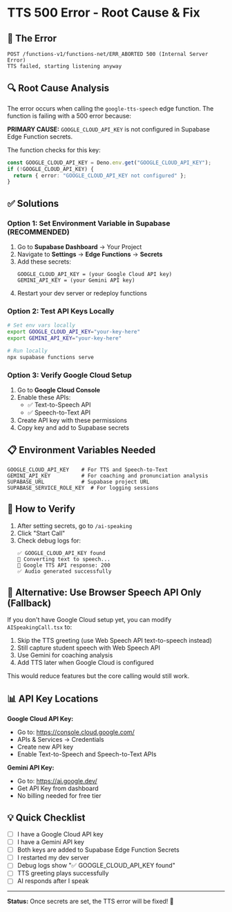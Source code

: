 # TTS 500 Error - Root Cause & Fix

## 🔴 The Error

```
POST /functions-v1/functions-net/ERR_ABORTED 500 (Internal Server Error)
TTS failed, starting listening anyway
```

## 🔍 Root Cause Analysis

The error occurs when calling the `google-tts-speech` edge function. The function is failing with a 500 error because:

**PRIMARY CAUSE:** `GOOGLE_CLOUD_API_KEY` is not configured in Supabase Edge Function secrets.

The function checks for this key:
```typescript
const GOOGLE_CLOUD_API_KEY = Deno.env.get("GOOGLE_CLOUD_API_KEY");
if (!GOOGLE_CLOUD_API_KEY) {
  return { error: "GOOGLE_CLOUD_API_KEY not configured" };
}
```

## ✅ Solutions

### Option 1: Set Environment Variable in Supabase (RECOMMENDED)

1. Go to **Supabase Dashboard** → Your Project
2. Navigate to **Settings** → **Edge Functions** → **Secrets**
3. Add these secrets:
   ```
   GOOGLE_CLOUD_API_KEY = (your Google Cloud API key)
   GEMINI_API_KEY = (your Gemini API key)
   ```
4. Restart your dev server or redeploy functions

### Option 2: Test API Keys Locally

```bash
# Set env vars locally
export GOOGLE_CLOUD_API_KEY="your-key-here"
export GEMINI_API_KEY="your-key-here"

# Run locally
npx supabase functions serve
```

### Option 3: Verify Google Cloud Setup

1. Go to **Google Cloud Console**
2. Enable these APIs:
   - ✅ Text-to-Speech API
   - ✅ Speech-to-Text API
3. Create API key with these permissions
4. Copy key and add to Supabase secrets

## 📋 Environment Variables Needed

```
GOOGLE_CLOUD_API_KEY    # For TTS and Speech-to-Text
GEMINI_API_KEY          # For coaching and pronunciation analysis
SUPABASE_URL            # Supabase project URL
SUPABASE_SERVICE_ROLE_KEY  # For logging sessions
```

## 🧪 How to Verify

1. After setting secrets, go to `/ai-speaking`
2. Click "Start Call"
3. Check debug logs for:
   ```
   ✅ GOOGLE_CLOUD_API_KEY found
   📝 Converting text to speech...
   📡 Google TTS API response: 200
   ✅ Audio generated successfully
   ```

## 🚀 Alternative: Use Browser Speech API Only (Fallback)

If you don't have Google Cloud setup yet, you can modify `AISpeakingCall.tsx` to:
1. Skip the TTS greeting (use Web Speech API text-to-speech instead)
2. Still capture student speech with Web Speech API
3. Use Gemini for coaching analysis
4. Add TTS later when Google Cloud is configured

This would reduce features but the core calling would still work.

## 📊 API Key Locations

**Google Cloud API Key:**
- Go to: https://console.cloud.google.com/
- APIs & Services → Credentials
- Create new API key
- Enable Text-to-Speech and Speech-to-Text APIs

**Gemini API Key:**
- Go to: https://ai.google.dev/
- Get API Key from dashboard
- No billing needed for free tier

## 💡 Quick Checklist

- [ ] I have a Google Cloud API key
- [ ] I have a Gemini API key
- [ ] Both keys are added to Supabase Edge Function Secrets
- [ ] I restarted my dev server
- [ ] Debug logs show "✅ GOOGLE_CLOUD_API_KEY found"
- [ ] TTS greeting plays successfully
- [ ] AI responds after I speak

---

**Status:** Once secrets are set, the TTS error will be fixed! 🎉
